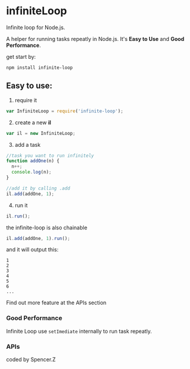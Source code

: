 infiniteLoop
============

Infinite loop for Node.js.

A helper for running tasks repeatly in Node.js. It's **Easy to Use** and **Good Performance**.

get start by:

```
npm install infinite-loop
```

## Easy to use:

1. require it

```javascript
var InfiniteLoop = require('infinite-loop');
```

2. create a new **il**

```javascript
var il = new InfiniteLoop;
```

3. add a task

```javascript
//task you want to run infinitely
function addOne(n) {
  n++;
  console.log(n);
}

//add it by calling .add
il.add(addOne, 1);
```

4. run it

```javascript
il.run();
```

the infinite-loop is also chainable

```javascript
il.add(addOne, 1).run();
```
and it will output this:

```
1
2
3
4
5
6
...
```

Find out more feature at the APIs section

### Good Performance

Infinite Loop use `setImediate` internally to run task repeatly.

### APIs


coded by Spencer.Z